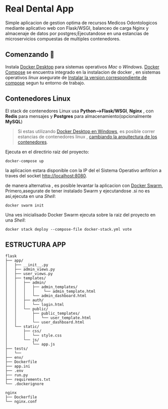 Real Dental App 
=========

Simple aplicacion de gestion optima de recursos Medicos Odontologicos mediante aplicativo web con Flask/WSGI, balanceo de carga Nginx y almacenaje de datos por postgres;Ejecutandose en una estancias de microservicios  compuestas de multiples contenedores.

Comenzando 🚀
---------------

Instala [Docker Desktop](https://www.docker.com/products/docker-desktop) para sistemas operativos  *Mac* o *Windows*. [Docker Compose](https://docs.docker.com/compose) se encuentra integrado en la instalacion de docker , en sistemas operativos *linux* asegurate de [Instalar la version correspondiente de compose](https://docs.docker.com/compose/install/) segun tu entorno de trabajo. 


## Contenedores Linux

El stack de contenedores Linux usa **Python-->Flask/WSGI**, **Nginx** , con **Redis** para mensajes y **Postgres** para almacenamiento(opcionalmente **MySQL**)

> Si estas utilizando [Docker Desktop en Windows](https://store.docker.com/editions/community/docker-ce-desktop-windows), es posible correr estancias de contenedores linux , [cambiando la arquitectura de los contenedores](https://docs.docker.com/docker-for-windows/#switch-between-windows-and-linux-containers).

Ejecuta en el directirio raiz del proyecto:
```
docker-compose up
```
la aplicacion estara disponible con la IP del el Sistema Operativo anfitrion a traves del socket [http://localhost:8080](http://localhost:8080).


de manera alternativa , es posible levantar la aplicacion con [Docker Swarm](https://docs.docker.com/engine/swarm/), Primero,asegurate de tener instalado Swarm y ejecutandose .si no es asi,ejecuta en una *Shell*:
```
docker swarm init
```
Una ves inicialisado Docker Swarm ejecuta sobre la raiz del proyecto en una *Shell*:
```
docker stack deploy --compose-file docker-stack.yml vote
```
## ESTRUCTURA APP
```
flask
├── app/
│   ├── __init__.py
│   ├── admin_views.py
│   ├── user_views.py
│   ├── templates/
│   │   ├── admin/
│   │   │   ├── admin_templates/
│   │   │   │    └── admin_template.html
│   │   │   └── admin_dashboard.html
│   │   ├── auth/
│   │   │   └── login.html
│   │   └── public/
│   │       ├── public_templates/
│   │       │   └── user_template.html
│   │       └── user_dashboard.html  
│   └── static/
│       ├── css/
│       │   └── style.css
│       └── js/
│           └── app.js
├── tests/
│   └──
├── env/
├── Dockerfile
├── app.ini
├── .env
├── run.py
├── requirements.txt
└── .dockerignore
```
```
nginx
├── Dockerfile
└── nginx.conf
```
